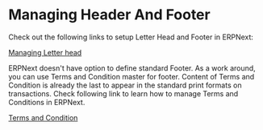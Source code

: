 <!-- add-breadcrumbs -->
# Managing Header And Footer

Check out the following links to setup Letter Head and Footer in ERPNext:

[Managing Letter head](/docs/user/manual/en/setting-up/articles/managing-letterhead.md)

ERPNext doesn't have option to define standard Footer. As a work around, you can use Terms and Condition master for footer. Content of Terms and Condition is already the last to appear in the standard print formats on transactions. Check following link to learn how to manage Terms and Conditions in ERPNext.

[Terms and Condition](/docs/user/manual/en/setting-up/print/terms-and-conditions)
